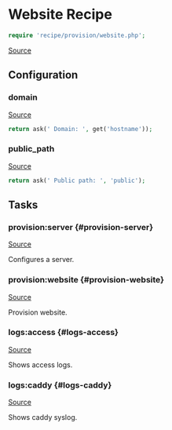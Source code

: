 <!-- DO NOT EDIT THIS FILE! -->
<!-- Instead edit recipe/provision/website.php -->
<!-- Then run bin/docgen -->

# Website Recipe

```php
require 'recipe/provision/website.php';
```

[Source](/recipe/provision/website.php)


## Configuration
### domain
[Source](https://github.com/deployphp/deployer/blob/master/recipe/provision/website.php#L9)



```php title="Default value"
return ask(' Domain: ', get('hostname'));
```


### public_path
[Source](https://github.com/deployphp/deployer/blob/master/recipe/provision/website.php#L13)



```php title="Default value"
return ask(' Public path: ', 'public');
```



## Tasks

### provision:server {#provision-server}
[Source](https://github.com/deployphp/deployer/blob/master/recipe/provision/website.php#L18)

Configures a server.




### provision:website {#provision-website}
[Source](https://github.com/deployphp/deployer/blob/master/recipe/provision/website.php#L27)

Provision website.




### logs:access {#logs-access}
[Source](https://github.com/deployphp/deployer/blob/master/recipe/provision/website.php#L71)

Shows access logs.




### logs:caddy {#logs-caddy}
[Source](https://github.com/deployphp/deployer/blob/master/recipe/provision/website.php#L76)

Shows caddy syslog.




